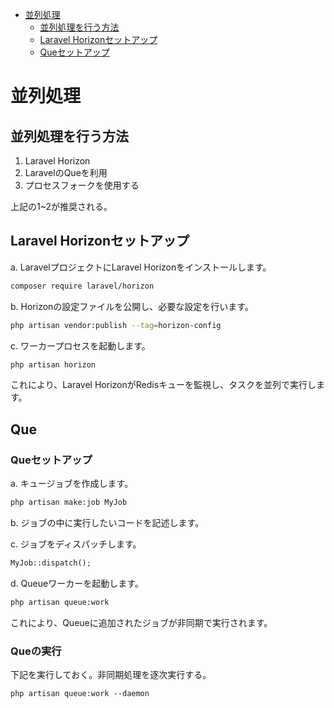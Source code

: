 - [並列処理](#並列処理)
  - [並列処理を行う方法](#並列処理を行う方法)
  - [Laravel Horizonセットアップ](#laravel-horizonセットアップ)
  - [Queセットアップ](#queセットアップ)


# 並列処理
## 並列処理を行う方法
1. Laravel Horizon
2. LaravelのQueを利用
3. プロセスフォークを使用する

上記の1~2が推奨される。

## Laravel Horizonセットアップ
   a. LaravelプロジェクトにLaravel Horizonをインストールします。

   ```bash
   composer require laravel/horizon
   ```

   b. Horizonの設定ファイルを公開し、必要な設定を行います。

   ```bash
   php artisan vendor:publish --tag=horizon-config
   ```

   c. ワーカープロセスを起動します。

   ```bash
   php artisan horizon
   ```

   これにより、Laravel HorizonがRedisキューを監視し、タスクを並列で実行します。
## Que
### Queセットアップ

   a. キュージョブを作成します。

   ```bash
   php artisan make:job MyJob
   ```

   b. ジョブの中に実行したいコードを記述します。

   c. ジョブをディスパッチします。

   ```php
   MyJob::dispatch();
   ```

   d. Queueワーカーを起動します。

   ```bash
   php artisan queue:work
   ```

   これにより、Queueに追加されたジョブが非同期で実行されます。


### Queの実行
下記を実行しておく。非同期処理を逐次実行する。
```
php artisan queue:work --daemon
```
